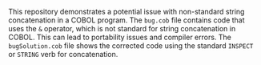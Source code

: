 This repository demonstrates a potential issue with non-standard string concatenation in a COBOL program. The `bug.cob` file contains code that uses the `&` operator, which is not standard for string concatenation in COBOL. This can lead to portability issues and compiler errors.  The `bugSolution.cob` file shows the corrected code using the standard `INSPECT` or `STRING` verb for concatenation.